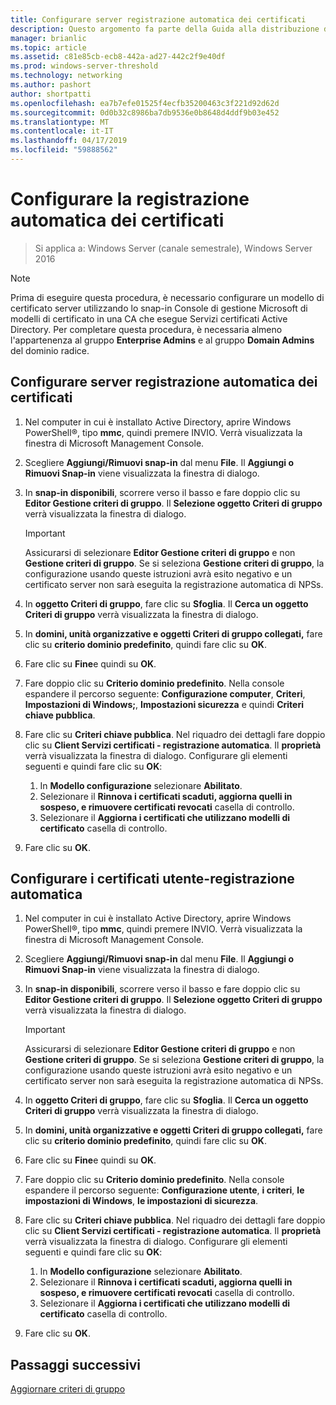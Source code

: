 ```yaml
---
title: Configurare server registrazione automatica dei certificati
description: Questo argomento fa parte della Guida alla distribuzione di un Server dei certificati per le distribuzioni Wireless e cablate 802.1 X
manager: brianlic
ms.topic: article
ms.assetid: c81e85cb-ecb8-442a-ad27-442c2f9e40df
ms.prod: windows-server-threshold
ms.technology: networking
ms.author: pashort
author: shortpatti
ms.openlocfilehash: ea7b7efe01525f4ecfb35200463c3f221d92d62d
ms.sourcegitcommit: 0d0b32c8986ba7db9536e0b8648d4ddf9b03e452
ms.translationtype: MT
ms.contentlocale: it-IT
ms.lasthandoff: 04/17/2019
ms.locfileid: "59888562"
---
```

# <a name="configure-certificate-auto-enrollment"></a>Configurare la registrazione automatica dei certificati

>Si applica a: Windows Server (canale semestrale), Windows Server 2016

> [!NOTE]
> Prima di eseguire questa procedura, è necessario configurare un modello di certificato server utilizzando lo snap-in Console di gestione Microsoft di modelli di certificato in una CA che esegue Servizi certificati Active Directory.
Per completare questa procedura, è necessaria almeno l'appartenenza al gruppo **Enterprise Admins** e al gruppo **Domain Admins** del dominio radice.

## <a name="configure-server-certificate-auto-enrollment"></a>Configurare server registrazione automatica dei certificati

1. Nel computer in cui è installato Active Directory, aprire Windows PowerShell&reg;, tipo **mmc**, quindi premere INVIO. Verrà visualizzata la finestra di Microsoft Management Console.
2. Scegliere **Aggiungi/Rimuovi snap-in** dal menu **File**. Il **Aggiungi o Rimuovi Snap-in** viene visualizzata la finestra di dialogo.
3. In **snap-in disponibili**, scorrere verso il basso e fare doppio clic su **Editor Gestione criteri di gruppo**. Il **Selezione oggetto Criteri di gruppo** verrà visualizzata la finestra di dialogo.

     > [!IMPORTANT]
     > Assicurarsi di selezionare **Editor Gestione criteri di gruppo** e non **Gestione criteri di gruppo**. Se si seleziona **Gestione criteri di gruppo**, la configurazione usando queste istruzioni avrà esito negativo e un certificato server non sarà eseguita la registrazione automatica di NPSs.

4. In **oggetto Criteri di gruppo**, fare clic su **Sfoglia**. Il **Cerca un oggetto Criteri di gruppo** verrà visualizzata la finestra di dialogo.
5. In **domini, unità organizzative e oggetti Criteri di gruppo collegati,** fare clic su **criterio dominio predefinito**, quindi fare clic su **OK**.
6. Fare clic su **Fine**e quindi su **OK**.
7. Fare doppio clic su **Criterio dominio predefinito**. Nella console espandere il percorso seguente: **Configurazione computer**, **Criteri**, **Impostazioni di Windows;**, **Impostazioni sicurezza** e quindi **Criteri chiave pubblica**.
8. Fare clic su **Criteri chiave pubblica**. Nel riquadro dei dettagli fare doppio clic su **Client Servizi certificati - registrazione automatica**. Il **proprietà** verrà visualizzata la finestra di dialogo. Configurare gli elementi seguenti e quindi fare clic su **OK**:

     1. In **Modello configurazione** selezionare **Abilitato**.
     2. Selezionare il **Rinnova i certificati scaduti, aggiorna quelli in sospeso, e rimuovere certificati revocati** casella di controllo.
     3. Selezionare il **Aggiorna i certificati che utilizzano modelli di certificato** casella di controllo.

9. Fare clic su **OK**.

## <a name="configure-user-certificate-auto-enrollment"></a>Configurare i certificati utente-registrazione automatica

1. Nel computer in cui è installato Active Directory, aprire Windows PowerShell&reg;, tipo **mmc**, quindi premere INVIO. Verrà visualizzata la finestra di Microsoft Management Console.
2. Scegliere **Aggiungi/Rimuovi snap-in** dal menu **File**. Il **Aggiungi o Rimuovi Snap-in** viene visualizzata la finestra di dialogo.
3. In **snap-in disponibili**, scorrere verso il basso e fare doppio clic su **Editor Gestione criteri di gruppo**. Il **Selezione oggetto Criteri di gruppo** verrà visualizzata la finestra di dialogo.

     > [!IMPORTANT]
     > Assicurarsi di selezionare **Editor Gestione criteri di gruppo** e non **Gestione criteri di gruppo**. Se si seleziona **Gestione criteri di gruppo**, la configurazione usando queste istruzioni avrà esito negativo e un certificato server non sarà eseguita la registrazione automatica di NPSs.

4. In **oggetto Criteri di gruppo**, fare clic su **Sfoglia**. Il **Cerca un oggetto Criteri di gruppo** verrà visualizzata la finestra di dialogo.
5. In **domini, unità organizzative e oggetti Criteri di gruppo collegati,** fare clic su **criterio dominio predefinito**, quindi fare clic su **OK**.
6. Fare clic su **Fine**e quindi su **OK**.
7. Fare doppio clic su **Criterio dominio predefinito**. Nella console espandere il percorso seguente: **Configurazione utente**, **i criteri**, **le impostazioni di Windows**, **le impostazioni di sicurezza**.
8. Fare clic su **Criteri chiave pubblica**. Nel riquadro dei dettagli fare doppio clic su **Client Servizi certificati - registrazione automatica**. Il **proprietà** verrà visualizzata la finestra di dialogo. Configurare gli elementi seguenti e quindi fare clic su **OK**:

     1. In **Modello configurazione** selezionare **Abilitato**.
     2. Selezionare il **Rinnova i certificati scaduti, aggiorna quelli in sospeso, e rimuovere certificati revocati** casella di controllo.
     3. Selezionare il **Aggiorna i certificati che utilizzano modelli di certificato** casella di controllo.

9. Fare clic su **OK**.

## <a name="next-steps"></a>Passaggi successivi

[Aggiornare criteri di gruppo](refresh-group-policy.md)
